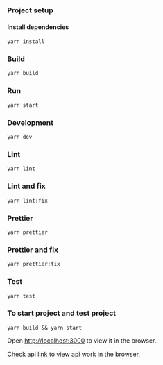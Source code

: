### Project setup

#### Install dependencies
```yarn install```

### Build
```yarn build```

### Run
```yarn start```

### Development
```yarn dev```

### Lint
```yarn lint```

### Lint and fix
```yarn lint:fix```

### Prettier
```yarn prettier```

### Prettier and fix
```yarn prettier:fix```

### Test
```yarn test```

### To start project and test project
```yarn build && yarn start```

Open [http://localhost:3000](http://localhost:3000) to view it in the browser.

Check api [link](http://localhost:3000/api/images?filename=icelandwaterfall&width=600&height=400) to view api work in the browser.